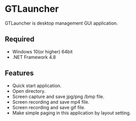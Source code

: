 # GTLauncher
GTLauncher is desktop management GUI application.

## Required
 - Windows 10(or higher) 64bit
 - .NET Framework 4.8

## Features
 - Quick start application.
 - Open directory.
 - Screen capture and save jpg/png /bmp file.
 - Screen recording and save mp4 file.
 - Screen recording and save gif file.
 - Make simple paging in this application by layout setting.
